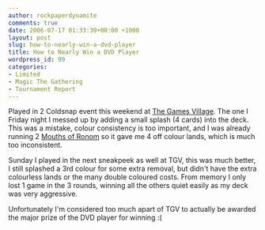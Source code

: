 ```yaml
---
author: rockpaperdynamite
comments: true
date: 2006-07-17 01:33:39+00:00 +1000
layout: post
slug: how-to-nearly-win-a-dvd-player
title: How to Nearly Win a DVD Player
wordpress_id: 99
categories:
- Limited
- Magic The Gathering
- Tournament Report
---
```


Played in 2 Coldsnap event this weekend at [The Games Village](http://thegamesvillage.com.au/). The one I Friday night I messed up by adding a small splash (4 cards) into the deck. This was a mistake, colour consistency is too important, and I was already running 2 [Mouths of Ronom](http://ww2.wizards.com/gatherer/CardDetails.aspx?&id=121234) so it gave me 4 off colour lands, which is much too inconsistent.

Sunday I played in the next sneakpeek as well at TGV, this was much better, I still splashed a 3rd colour for some extra removal, but didn't have the extra colourless lands or the many double coloured costs. From memory I only lost 1 game in the 3 rounds, winning all the others quiet easily as my deck was very aggressive.

Unfortunately I'm considered too much apart of TGV to actually be awarded the major prize of the DVD player for winning :(
